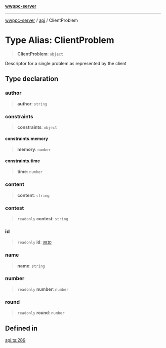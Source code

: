[**wwppc-server**](../../README.md)

***

[wwppc-server](../../modules.md) / [api](../README.md) / ClientProblem

# Type Alias: ClientProblem

> **ClientProblem**: `object`

Descriptor for a single problem as represented by the client

## Type declaration

### author

> **author**: `string`

### constraints

> **constraints**: `object`

#### constraints.memory

> **memory**: `number`

#### constraints.time

> **time**: `number`

### content

> **content**: `string`

### contest

> `readonly` **contest**: `string`

### id

> `readonly` **id**: [`UUID`](../../util/type-aliases/UUID.md)

### name

> **name**: `string`

### number

> `readonly` **number**: `number`

### round

> `readonly` **round**: `number`

## Defined in

[api.ts:289](https://github.com/WWPPC/WWPPC-server/blob/8fa1fab7588b7cc0d91c585786635fd288d3453c/src/api.ts#L289)
